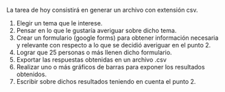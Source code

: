 La tarea de hoy consistirá en generar un archivo con extensión csv.

1. Elegir un tema que le interese.
2. Pensar en lo que le gustaría averiguar sobre dicho tema.
3. Crear un formulario (google forms) para obtener información 
   necesaria y relevante con respecto a lo que se decidió averiguar en el punto 2.
4. Lograr que 25 personas o más llenen dicho formulario.
5. Exportar las respuestas obtenidas en un archivo .csv
6. Realizar uno o más gráficos de barras para exponer los resultados obtenidos.
7. Escribir sobre dichos resultados teniendo en cuenta el punto 2.
